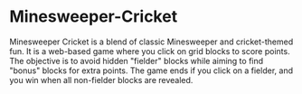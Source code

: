 # Minesweeper-Cricket
Minesweeper Cricket is a blend of classic Minesweeper and cricket-themed fun. It is a web-based game where you click on grid blocks to score points. The objective is to avoid hidden "fielder" blocks while aiming to find "bonus" blocks for extra points. The game ends if you click on a fielder, and you win when all non-fielder blocks are revealed.
